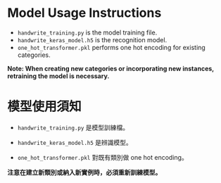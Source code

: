 # Model Usage Instructions

* `handwrite_training.py` is the model training file.
* `handwrite_keras_model.h5` is the recognition model.
* `one_hot_transformer.pkl` performs one hot encoding for existing categories.

**Note: When creating new categories or incorporating new instances, retraining the model is necessary.**


# 模型使用須知

* `handwrite_training.py` 是模型訓練檔。

* `handwrite_keras_model.h5` 是辨識模型。

* `one_hot_transformer.pkl` 對既有類別做 one hot encoding。

**注意在建立新類別或納入新實例時，必須重新訓練模型。**